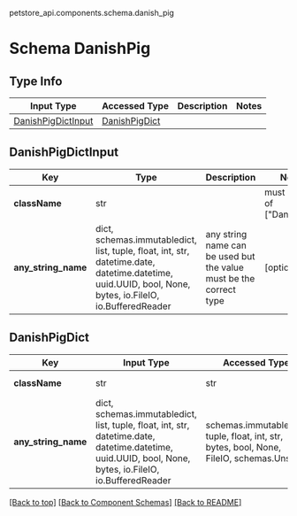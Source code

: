 petstore_api.components.schema.danish_pig
# Schema DanishPig

## Type Info
Input Type | Accessed Type | Description | Notes
------------ | ------------- | ------------- | -------------
[DanishPigDictInput](#danishpigdictinput) | [DanishPigDict](#danishpigdict) |  |

## DanishPigDictInput
Key | Type |  Description | Notes
------------ | ------------- | ------------- | -------------
**className** | str |  | must be one of ["DanishPig"]
**any_string_name** | dict, schemas.immutabledict, list, tuple, float, int, str, datetime.date, datetime.datetime, uuid.UUID, bool, None, bytes, io.FileIO, io.BufferedReader | any string name can be used but the value must be the correct type | [optional]

## DanishPigDict
Key | Input Type | Accessed Type | Description | Notes
------------ | ------------- | ------------- | ------------- | -------------
**className** | str | str |  | must be one of ["DanishPig"]
**any_string_name** | dict, schemas.immutabledict, list, tuple, float, int, str, datetime.date, datetime.datetime, uuid.UUID, bool, None, bytes, io.FileIO, io.BufferedReader | schemas.immutabledict, tuple, float, int, str, bytes, bool, None, FileIO, schemas.Unset | any string name can be used but the value must be the correct type | [optional] typed value is accessed with the get_additional_property_ method

[[Back to top]](#top) [[Back to Component Schemas]](../../../README.md#Component-Schemas) [[Back to README]](../../../README.md)

